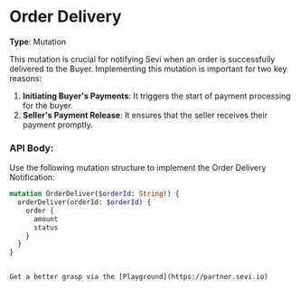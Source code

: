 # Order Delivery

**Type**: Mutation

This mutation is crucial for notifying Sevi when an order is successfully delivered to the Buyer. Implementing this mutation is important for two key reasons:

1. **Initiating Buyer's Payments**: It triggers the start of payment processing for the buyer.
2. **Seller's Payment Release**: It ensures that the seller receives their payment promptly.

### API Body:

Use the following mutation structure to implement the Order Delivery Notification:

```graphql
mutation OrderDeliver($orderId: String!) {
  orderDeliver(orderId: $orderId) {
    order {
      amount
      status
    }
  }
}


Get a better grasp via the [Playground](https://partner.sevi.io)
```
